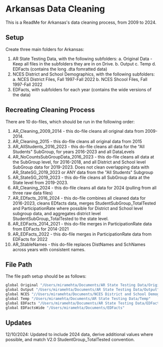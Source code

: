 
# Arkansas Data Cleaning
This is a ReadMe for Arkansas's data cleaning process, from 2009 to 2024.

## Setup
Create three main folders for Arkansas:
1. AR State Testing Data, with the following subfolders:
    a. Original Data - Keep all files in the subfolders they are in on Drive.
    b. Output
    c. Temp
    d. EDFacts (contains the long .dta fomratted data)
2. NCES District and School Demographics, with the following subfolders:
    a. NCES District Files, Fall 1997-Fall 2022
    b. NCES Shcool Files, Fall 1997-Fall 2022
3. EDFacts, with subfolders for each year (contains the wide versions of the data)

## Recreating Cleaning Process
There are 10 do-files, which should be run in the following order:

1. AR_Cleaning_2009_2014 - this do-file cleans all original data from 2009-2014.
2. AR_Cleaning_2015 - this do-file cleans all original data from 2015
3. AR_AllStudents_2016_2023 - this do-file cleans all data for the "All Students" SubGroup, for years 2016-2023 and all DataLevels
4. AR_NoCountsSubGroupData_2016_2023 - this do-file cleans all data at the SubGroup level, for 2016-2018, and all District and School level SubGroup data for 2019-2023. Does not clean overlapping data with AR_StateSG_2019_2023 or ANY data from the "All Students" Subgroup
5. AR_StateSG_2019_2023 - this do-file cleans all SubGroup data at the State level from 2019-2023.
6. AR_Cleaning_2024 - this do-file cleans all data for 2024 (pulling from all three raw data files)
7. AR_EDfacts_2016_2024 - this do-file combines all cleaned data for 2016-2023, cleans EDfacts data, merges StudentSubGroup_TotalTested and ParticipationRate where possible for District and School level subgroup data, and aggregates district level StudentSubGroup_TotalTested to the state level.
8. AR_EDFacts_2014_2021 - this do-file merges in ParticipationRate data from EDFacts for 2014-2021
9. AR_EDFacts_2022 - this do-file merges in ParticipationRate data from EDFacts for 2022
10. AR_StableNames - this do-file replaces DistNames and SchNames across years with consistent names.

## File Path

The file path setup should be as follows:

```bash
global Original "/Users/miramehta/Documents/AR State Testing Data/Original Data"
global Output "/Users/miramehta/Documents/AR State Testing Data/Output"
global NCES "//Users/miramehta/Documents/NCES District and School Demographics"
global Temp "/Users/miramehta/Documents/AR State Testing Data/Temp"
global EDFacts "/Users/miramehta/Documents/AR State Testing Data/EDFacts"
global EDFactsWide "/Users/miramehta/Documents/EDFacts"
```

## Updates
12/10/2024: Updated to include 2024 data, derive additional values where possible,
and match V2.0 StudentGroup_TotalTested convention.